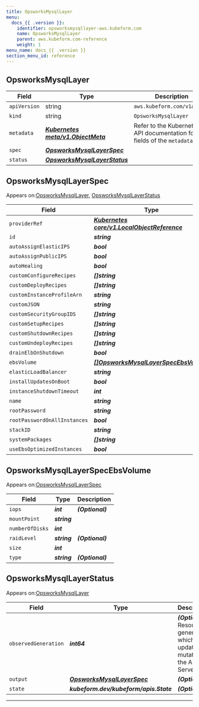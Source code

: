 ```yaml
---
title: OpsworksMysqlLayer
menu:
  docs_{{ .version }}:
    identifier: opsworksmysqllayer-aws.kubeform.com
    name: OpsworksMysqlLayer
    parent: aws.kubeform.com-reference
    weight: 1
menu_name: docs_{{ .version }}
section_menu_id: reference
---
```


## OpsworksMysqlLayer
| Field | Type | Description |
| ------ | ----- | ----------- |
| `apiVersion` | string | `aws.kubeform.com/v1alpha1` |
|    `kind` | string | `OpsworksMysqlLayer` |
| `metadata` | ***[Kubernetes meta/v1.ObjectMeta](https://kubernetes.io/docs/reference/generated/kubernetes-api/v1.13/#objectmeta-v1-meta)***|Refer to the Kubernetes API documentation for the fields of the `metadata` field.|
| `spec` | ***[OpsworksMysqlLayerSpec](#OpsworksMysqlLayerSpec)***||
| `status` | ***[OpsworksMysqlLayerStatus](#OpsworksMysqlLayerStatus)***||
## OpsworksMysqlLayerSpec

Appears on:[OpsworksMysqlLayer](#OpsworksMysqlLayer), [OpsworksMysqlLayerStatus](#OpsworksMysqlLayerStatus)

| Field | Type | Description |
| ------ | ----- | ----------- |
| `providerRef` | ***[Kubernetes core/v1.LocalObjectReference](https://kubernetes.io/docs/reference/generated/kubernetes-api/v1.13/#localobjectreference-v1-core)***||
| `id` | ***string***||
| `autoAssignElasticIPS` | ***bool***| ***(Optional)*** |
| `autoAssignPublicIPS` | ***bool***| ***(Optional)*** |
| `autoHealing` | ***bool***| ***(Optional)*** |
| `customConfigureRecipes` | ***[]string***| ***(Optional)*** |
| `customDeployRecipes` | ***[]string***| ***(Optional)*** |
| `customInstanceProfileArn` | ***string***| ***(Optional)*** |
| `customJSON` | ***string***| ***(Optional)*** |
| `customSecurityGroupIDS` | ***[]string***| ***(Optional)*** |
| `customSetupRecipes` | ***[]string***| ***(Optional)*** |
| `customShutdownRecipes` | ***[]string***| ***(Optional)*** |
| `customUndeployRecipes` | ***[]string***| ***(Optional)*** |
| `drainElbOnShutdown` | ***bool***| ***(Optional)*** |
| `ebsVolume` | ***[[]OpsworksMysqlLayerSpecEbsVolume](#OpsworksMysqlLayerSpecEbsVolume)***| ***(Optional)*** |
| `elasticLoadBalancer` | ***string***| ***(Optional)*** |
| `installUpdatesOnBoot` | ***bool***| ***(Optional)*** |
| `instanceShutdownTimeout` | ***int***| ***(Optional)*** |
| `name` | ***string***| ***(Optional)*** |
| `rootPassword` | ***string***| ***(Optional)*** |
| `rootPasswordOnAllInstances` | ***bool***| ***(Optional)*** |
| `stackID` | ***string***||
| `systemPackages` | ***[]string***| ***(Optional)*** |
| `useEbsOptimizedInstances` | ***bool***| ***(Optional)*** |
## OpsworksMysqlLayerSpecEbsVolume

Appears on:[OpsworksMysqlLayerSpec](#OpsworksMysqlLayerSpec)

| Field | Type | Description |
| ------ | ----- | ----------- |
| `iops` | ***int***| ***(Optional)*** |
| `mountPoint` | ***string***||
| `numberOfDisks` | ***int***||
| `raidLevel` | ***string***| ***(Optional)*** |
| `size` | ***int***||
| `type` | ***string***| ***(Optional)*** |
## OpsworksMysqlLayerStatus

Appears on:[OpsworksMysqlLayer](#OpsworksMysqlLayer)

| Field | Type | Description |
| ------ | ----- | ----------- |
| `observedGeneration` | ***int64***| ***(Optional)*** Resource generation, which is updated on mutation by the API Server.|
| `output` | ***[OpsworksMysqlLayerSpec](#OpsworksMysqlLayerSpec)***| ***(Optional)*** |
| `state` | ***kubeform.dev/kubeform/apis.State***| ***(Optional)*** |
---
